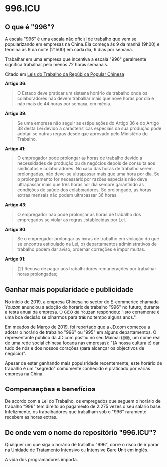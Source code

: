 996.ICU
===

## O que é "996"?

A escala "996" é uma escala não oficial de trabalho que vem se popularizando em empresas na China. Ela começa às 9 da manhã (9h00) e termina às 9 da noite (21h00) em cada dia, 6 dias por semana.

Trabalhar em uma empresa que incentiva a escala "996" geralmente significa trabalhar pelo menos 72 horas semanais.

Citado em [Leis do Trabalho da República Popular Chinesa](http://www.china.org.cn/living_in_china/abc/2009-07/15/content_18140508.htm)

**Artigo 36**:
> O Estado deve praticar um sistema horário de trabalho onde os colaboradores não devem trabalhar mais que nove horas por dia e não mais de 44 horas por semana, em média.

**Artigo 39**:
> Se uma empresa não seguir as estipulações do Artigo 36 e do Artigo 38 desta Lei devido a características especiais da sua produção pode adotar-se outras regras desde que aprovado pelo Ministério do Trabalho.

**Artigo 41**:
> O empregador pode prolongar as horas de trabalho devido a necessidades de produção ou de negócios depois de consulta aos sindicatos e colaboradores. No caso das horas de trabalho serem prolongadas, não deve-se ultrapassar mais que uma hora por dia. Se o prolongamento for necessário por razões especiais não deve ultrapassar mais que três horas por dia sempre garantindo as condições de saúde dos colaboradores. Se prolongado, as horas extras mensais não podem ultrapassar 36 horas.

**Artigo 43**:
> O empregador não pode prolongar as horas de trabalho dos empregados se violar as regras establecidas por Lei.

**Artigo 90**:

> Se o empregador prolongar as horas de trabalho em violação do que se encontra estipulado na Lei, os departamentos administrativos de trabalho podem dar aviso, ordernar correções e impor multas.

**Artigo 91**:
> (2) Recusa de pagar aos trabalhadores remunerações por trabalhar horas prolongadas;

## Ganhar mais popularidade e publicidade

No início de 2019, a empresa Chinesa no sector do E-commerice chamada _Youzan_ anunciou a adoção do horário de trabalho "996" no futuro, durante a festa anual da empresa. O CEO da Youzan respondeu: "Isto certamente é uma boa decisão se olharmos para trás no tempo alguns anos.".

Em meados de Março de 2019, foi reportado que a JD.com começou a adotar o horário de trabalho "996" ou "995" em alguns departamentos. O representante público da JD.com postou no seu Maimai (`脉脉`, um nome real de uma rede social chinesa focada nas empresas): "(A nossa cultura é) dar tudo de nós e dos nossos corações (para alcançar os objectivos de negócio)".

Apesar de estar ganhando mais popularidade recentemente, este horário de trabalho é um "segredo" comumente conhecido e praticado por várias empresa na China.

## Compensações e benefícios

De acordo com a Lei do Trabalho, os empregados que seguem o horário de trabalho "996" tem direito ao pagamento de 2.275 vezes o seu sálario base. Infelizmente, os trabalhadores que trabalham sob o "996" raramente recebem as horas extras.

## De onde vem o nome do repositório "996.ICU"?

Qualquer um que siga o horário de trabalho "996", corre o risco de ir parar na Unidade de Tratamento Intensivo ou **I**ntensive **C**are **U**nit em inglês.

A vida dos programadores importa.
